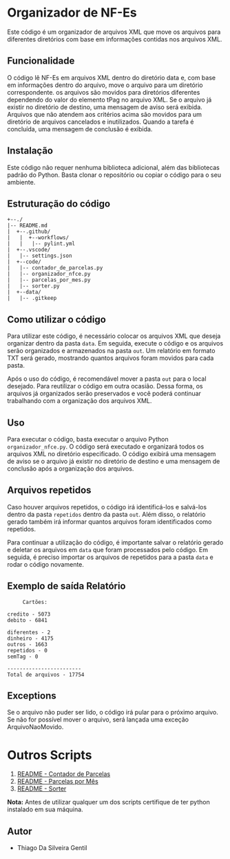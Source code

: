 # Organizador de NF-Es

Este código é um organizador de arquivos XML que move os arquivos para diferentes diretórios com base em informações contidas nos arquivos XML.

## Funcionalidade

O código lê NF-Es em arquivos XML dentro do diretório data e, com base em informações dentro do arquivo, move o arquivo para um diretório correspondente. os arquivos são movidos para diretórios diferentes dependendo do valor do elemento tPag no arquivo XML. Se o arquivo já existir no diretório de destino, uma mensagem de aviso será exibida. Arquivos que não atendem aos critérios acima são movidos para um diretório de arquivos cancelados e inutilizados. Quando a tarefa é concluída, uma mensagem de conclusão é exibida.

## Instalação

Este código não requer nenhuma biblioteca adicional, além das bibliotecas padrão do Python. Basta clonar o repositório ou copiar o código para o seu ambiente.

## Estruturação do código

```
+--./
|-- README.md
|  +--.github/
|   |  +--workflows/
|   |   |-- pylint.yml
|  +--.vscode/
|   |-- settings.json
|  +--code/
|   |-- contador_de_parcelas.py
|   |-- organizador_nfce.py
|   |-- parcelas_por_mes.py
|   |-- sorter.py
|  +--data/
|   |-- .gitkeep
```

## Como utilizar o código

Para utilizar este código, é necessário colocar os arquivos XML que deseja organizar dentro da pasta `data`. Em seguida, execute o código e os arquivos serão organizados e armazenados na pasta `out`. Um relatório em formato TXT será gerado, mostrando quantos arquivos foram movidos para cada pasta.

Após o uso do código, é recomendável mover a pasta `out` para o local desejado. Para reutilizar o código em outra ocasião. Dessa forma, os arquivos já organizados serão preservados e você poderá continuar trabalhando com a organização dos arquivos XML.

## Uso

Para executar o código, basta executar o arquivo Python `organizador_nfce.py`. O código será executado e organizará todos os arquivos XML no diretório especificado. O código exibirá uma mensagem de aviso se o arquivo já existir no diretório de destino e uma mensagem de conclusão após a organização dos arquivos.

## Arquivos repetidos

Caso houver arquivos repetidos, o código irá identificá-los e salvá-los dentro da pasta `repetidos` dentro da pasta `out`. Além disso, o relatório gerado também irá informar quantos arquivos foram identificados como repetidos.

Para continuar a utilização do código, é importante salvar o relatório gerado e deletar os arquivos em `data` que foram processados pelo código. Em seguida, é preciso importar os arquivos de repetidos para a pasta `data` e rodar o código novamente.

## Exemplo de saída Relatório

```
     Cartões:

credito - 5073
debito - 6841

diferentes - 2
dinheiro - 4175
outros - 1663
repetidos - 0
semTag - 0

------------------------
Total de arquivos - 17754
```

## Exceptions

Se o arquivo não puder ser lido, o código irá pular para o próximo arquivo. Se não for possível mover o arquivo, será lançada uma exceção ArquivoNaoMovido.

# Outros Scripts

1. [README - Contador de Parcelas](./docs/contador_de_parcela/README.md)
2. [README - Parcelas por Mês](./docs/parcela_por_mes/README.md)
3. [README - Sorter](./docs/sorter/README.md)

**Nota:** Antes de utilizar qualquer um dos scripts certifique de ter python instalado em sua máquina.

## Autor

* Thiago Da Silveira Gentil
